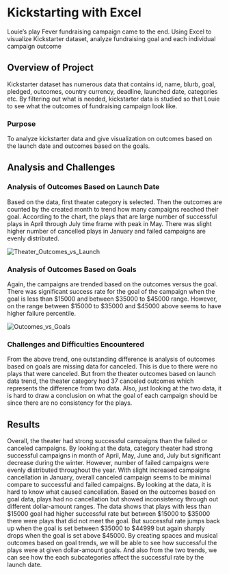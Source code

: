 # Kickstarting with Excel
Louie’s play Fever fundraising campaign came to the end. Using Excel to visualize Kickstarter dataset, analyze fundraising goal and each individual campaign outcome
## Overview of Project
Kickstarter dataset has numerous data that contains id, name, blurb, goal, pledged, outcomes, country currency, deadline, launched date, categories etc. By filtering out what is needed, kickstarter data is studied so that Louie to see what the outcomes of fundraising campaign look like.   

### Purpose
To analyze kickstarter data and give visualization on outcomes based on the launch date and outcomes based on the goals. 

## Analysis and Challenges
### Analysis of Outcomes Based on Launch Date
Based on the data, first theater category is selected. Then the outcomes are counted by the created month to trend how many campaigns reached their goal. According to the chart, the plays that are large number of successful plays in April through July time frame with peak in May. There was slight higher number of cancelled plays in January and failed campaigns are evenly distributed. 

![Theater_Outcomes_vs_Launch](C:\Users\kevin\Desktop\hw1_sangyoo_RUT012022\Resource\Theater_Outcomes_vs_Launch.png)

### Analysis of Outcomes Based on Goals
Again, the campaigns are trended based on the outcomes versus the goal. There was significant success rate for the goal of the campaign when the goal is less than $15000 and between $35000 to $45000 range. However, on the range between $15000 to $35000 and $45000 above seems to have higher failure percentile.  

![Outcomes_vs_Goals](C:\Users\kevin\Desktop\hw1_sangyoo_RUT012022\Resource\Outcomes_vs_Goals.png)

### Challenges and Difficulties Encountered
From the above trend, one outstanding difference is analysis of outcomes based on goals are missing data for canceled. This is due to there were no plays that were canceled. But from the theater outcomes based on launch data trend, the theater category had 37 canceled outcomes which represents the difference from two data. Also, just looking at the two data, it is hard to draw a conclusion on what the goal of each campaign should be since there are no consistency for the plays.

## Results
Overall, the theater had strong successful campaigns than the failed or canceled campaigns. By looking at the data, category theater had strong successful campaigns in month of April, May, June and, July but significant decrease during the winter. However, number of failed campaigns were evenly distributed throughout the year. With slight increased campaigns cancellation in January, overall canceled campaign seems to be minimal compare to successful and failed campaigns. By looking at the data, it is hard to know what caused cancellation. 
Based on the outcomes based on goal data, plays had no cancellation but showed inconsistency through out different dollar-amount ranges. The data shows that plays with less than $15000 goal had higher successful rate but between $15000 to $35000 there were plays that did not meet the goal. But successful rate jumps back up when the goal is set between $35000 to $44999 but again sharply drops when the goal is set above $45000.
By creating spaces and musical outcomes based on goal trends, we will be able to see how successful the plays were at given dollar-amount goals. And also from the two trends, we can see how the each subcategories affect the successful rate by the launch date. 
